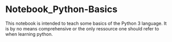 # Notebook_Python-Basics
This notebook is intended to teach some basics of the Python 3 language. It is by no means comprehensive or the only ressource one should refer to when learning python.
